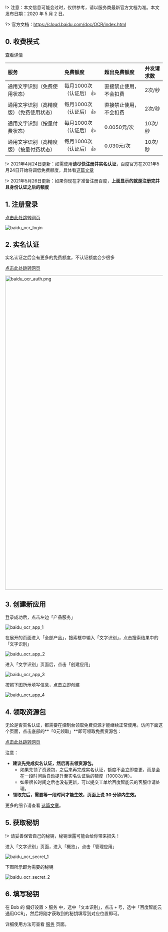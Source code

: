 !> 注意：本文信息可能会过时，仅供参考，请以服务商最新官方文档为准。本文发布日期：2020 年 5 月 2 日。

?> 官方文档：https://cloud.baidu.com/doc/OCR/index.html

## 0. 收费模式

[查看详情](https://cloud.baidu.com/doc/OCR/s/9k3h7xuv6)

| 服务 | 免费额度 | 超出免费额度 | 并发请求数 |
| :-- | :-- | :-- | :-- |
| 通用文字识别（免费使用状态） | 每月1000次（认证后） 👍 | 直接禁止使用，不会扣费 | 2次/秒 |
| 通用文字识别（高精度版）（免费使用状态） | 每月1000次（认证后） 👍  | 直接禁止使用，不会扣费 | 2次/秒 |
| 通用文字识别（按量付费状态） | 每月1000次（认证后） 👍 | 0.0050元/次 | 10次/秒 |
| 通用文字识别（高精度版）（按量付费状态） | 每月1000次（认证后） 👍  | 0.030元/次 | 10次/秒 |

!> 2021年4月24日更新：如需使用**请尽快注册并实名认证**，百度官方在2021年5月24日开始将调低免费额度，具体看[这篇文章](blog/2021-04-26-baidu-ocr-news)

!> 2021年5月26日更新：如果你现在才准备注册百度，**上面显示的就是注册完并且身份认证之后的额度**

## 1. 注册登录

[点击此处跳转网页](https://cloud.baidu.com/)

![baidu_ocr_login](https://cdn.jsdelivr.net/gh/ripperhe/oss@master/2020/0502/baidu_ocr_login.png)

## 2. 实名认证

实名认证之后会有更多的免费额度，不认证额度会少很多

[点击此处跳转网页](https://console.bce.baidu.com/qualify/#/qualify/index)

<img src="https://cdn.jsdelivr.net/gh/ripperhe/oss@master/2021/0426/baidu_ocr_auth.png" alt="baidu_ocr_auth.png" width=1000 />

## 3. 创建新应用

登录成功后，点击左边「产品服务」

![baidu_ocr_app_1](https://cdn.jsdelivr.net/gh/ripperhe/oss@master/2020/0502/baidu_ocr_app_1.png)

在展开的页面进入「全部产品」，搜索框中输入「文字识别」，点击搜索结果中的「文字识别」

![baidu_ocr_app_2](https://cdn.jsdelivr.net/gh/ripperhe/oss@master/2020/0502/baidu_ocr_app_2.png)

进入「文字识别」页面后，点击「创建应用」

![baidu_ocr_app_3](https://cdn.jsdelivr.net/gh/ripperhe/oss@master/2020/0502/baidu_ocr_app_3.png)

按照下图所示填写信息，点击立即创建

![baidu_ocr_app_4](https://cdn.jsdelivr.net/gh/ripperhe/oss@master/2020/0502/baidu_ocr_app_4.png)

## 4. 领取资源包

无论是否实名认证，都需要在控制台领取免费资源才能继续正常使用。访问下面这个页面，点击底部的**「0元领取」**即可领取免费资源包：

[点击此处跳转网页](https://console.bce.baidu.com/ai/#/ai/ocr/overview/resource/getFree)

注意：
* **建议先完成实名认证，然后再去领资源包。**
    * 如果先领了资源包，之后来再完成实名认证，额度不会立即变更，而是会在一段时间后自动提升至实名认证后的额度（1000次/月）。
    * 如果很长时间之后也没有更新，可以提交工单给百度智能云的客服申请处理。
* **领取完后，需要等一段时间才能生效，页面上说 30 分钟内生效。**

更多的细节请查看 [这篇文章](blog/2021-06-23-baidu-ocr-error)。

## 5. 获取秘钥

!> 请妥善保管自己的秘钥，秘钥泄露可能会给你带来损失！

进入「文字识别」页面，进入「概览」，点击「管理应用」

![baidu_ocr_secret_1](https://cdn.jsdelivr.net/gh/ripperhe/oss@master/2020/0502/baidu_ocr_secret_1.png)

下图所示即为需要的秘钥

![baidu_ocr_secret_2](https://cdn.jsdelivr.net/gh/ripperhe/oss@master/2020/0502/baidu_ocr_secret_2.png)

## 6. 填写秘钥

在 Bob 的 偏好设置 > 服务 中，选中「文本识别」，点击 `+` 号，选中「百度智能云通用OCR」，然后将刚才获取到的秘钥填写到对应位置即可。

详细使用方法可查看 [服务](general/advance/service) 页面。